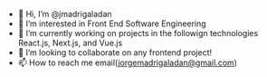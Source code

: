 - 👋 Hi, I’m @jmadrigaladan
- 👀 I’m interested in Front End Software Engineering
- 🌱 I’m currently working on projects in the followign technologies React.js, Next.js, and Vue.js
- 💞️ I’m looking to collaborate on any frontend project!
- 📫 How to reach me email(jorgemadrigaladan@gmail.com)

<!---
jmadrigaladan/jmadrigaladan is a ✨ special ✨ repository because its `README.md` (this file) appears on your GitHub profile.
You can click the Preview link to take a look at your changes.
--->
